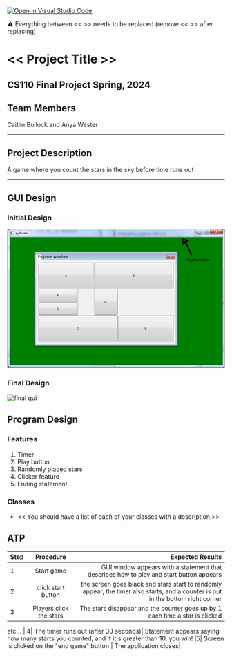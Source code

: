 [![Open in Visual Studio Code](https://classroom.github.com/assets/open-in-vscode-718a45dd9cf7e7f842a935f5ebbe5719a5e09af4491e668f4dbf3b35d5cca122.svg)](https://classroom.github.com/online_ide?assignment_repo_id=14588388&assignment_repo_type=AssignmentRepo)

:warning: Everything between << >> needs to be replaced (remove << >> after replacing)

# << Project Title >>
## CS110 Final Project Spring, 2024

## Team Members

Caitlin Bullock and Anya Wester

***

## Project Description

A game where you count the stars in the sky before time runs out 

***    

## GUI Design

### Initial Design

![initial gui](assets/gui.jpg)

### Final Design

![final gui](assets/finalgui.jpg)

## Program Design

### Features

1. Timer
2. Play button
3. Randomly placed stars 
4. Clicker feature
5. Ending statement

### Classes

- << You should have a list of each of your classes with a description >>

## ATP

| Step                 |Procedure             |Expected Results                   |
|----------------------|:--------------------:|----------------------------------:|
|  1                   | Start game           |GUI window appears with a statement that describes how to play and start button appears  |
|  2                   | click start button   | the screen goes black and stars start to randomly appear, the timer also starts, and a counter is put in the bottom right corner |
| 3 | Players click the stars| The stars disappear and the counter goes up by 1 each time a star is clicked
etc...
| 4| The timer runs out (after 30 seconds)| Statement appears saying how many starts you counted, and if it's greater than 10, you win!
|5| Screen is clicked on the "end game" button | The application closes|
